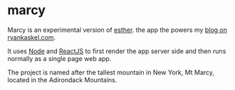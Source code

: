marcy
=====

Marcy is an experimental version of [esther](https://github.com/ryankask/esther).
the app the powers my [blog on ryankaskel.com](https://ryankaskel.com/).

It uses [Node](http://nodejs.org/) and
[ReactJS](http://facebook.github.io/react/index.html) to first render the app
server side and then runs normally as a single page web app.

The project is named after the tallest mountain in New York, Mt Marcy, located
in the Adirondack Mountains.